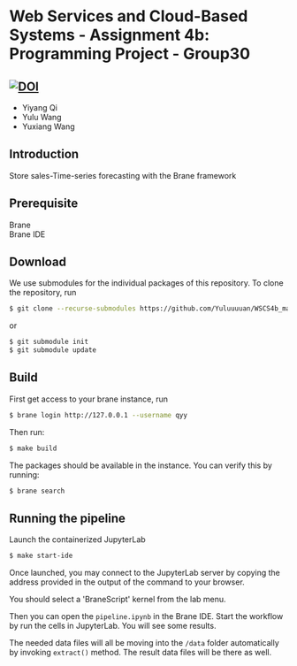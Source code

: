 # Web Services and Cloud-Based Systems - Assignment 4b: Programming Project - Group30
## [![DOI](https://zenodo.org/badge/DOI/10.5281/zenodo.6610580.svg)](https://doi.org/10.5281/zenodo.6610580)

- Yiyang Qi
- Yulu Wang
- Yuxiang Wang

## Introduction

Store sales-Time-series forecasting with the Brane framework

## Prerequisite
Brane\
Brane IDE

## Download
We use submodules for the individual packages of this repository. To clone the repository, run
```bash
$ git clone --recurse-submodules https://github.com/Yuluuuuan/WSCS4b_main.git
```

or
```bash
$ git submodule init
$ git submodule update
```

## Build
First get access to your brane instance, run
```bash
$ brane login http://127.0.0.1 --username qyy 
```

Then run:
```bash
$ make build
```

The packages should be available in the instance. You can verify this by running:
```bash
$ brane search
```

## Running the pipeline

Launch the containerized JupyterLab
```bash
$ make start-ide
```
Once launched, you may connect to the JupyterLab server by copying the address provided in the output of the command to your browser.

You should select a 'BraneScript' kernel from the lab menu. 

Then you can open the `pipeline.ipynb` in the Brane IDE. Start the workflow by run the cells in JupyterLab. You will see some results.

The needed data files will all be moving into the `/data` folder automatically by invoking `extract()` method. The result data files will be there as well.
